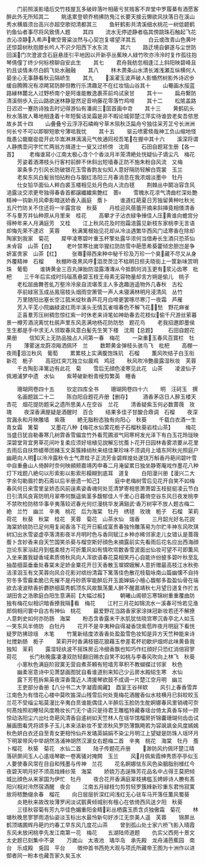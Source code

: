 <!-- { "loadSidebar": true } -->
　　门前照溪影墙后交竹枝屋瓦多破碎落叶相蔽亏贫贱客不弃堂中罗履綦有酒愿客醉此外无所知其二
　　眺逺累登顿乔梢拂防鳬江长要天接云懒欲风扶落日在溪山秀水横眉须台高兴亦超空歌彻清都其三
　　鱼轩鹤影共清溪细水桃花一树低聼鹤钓鱼仙者事尽将风致倩人题
　　其四
　　流水无停迹静者临其傍跳珠石触起飞花衣沁凉静入希声嗽空膏粱淡然与心契岂复嗟望洋其五
　　白云或改青山色黄叶还惊碧树秋抱膝长吟人不识夕阳西下水东流
　　其六
　　路迂境自僻遂与尘世防回溪门次澄波含石庭悬厓引平地因以开新亭丛蕉映人緑竹吹亦泠泠时复作孤往抱琴倩僮丁终少何标榜聊自安此生
　　其七
　　君舟我舫忽相逢江上斜阳映碧峰且钓且谈情未尽白鸥飞处水融融
　　其八
　　林木萧条山水清长滩浅瀬互纵横何人晏坐心无事静看秋云隔峤生
　　其九
　　溪濯玉波声破人影翛然树影外诗迟歩缓自腾腾况有凉飔冩防醉但教行乐清趣足不在红妆恼山谷其十
　　山罨画水挼蓝路縁林麓北人过野桥南个是阿谁能散逸裹茶前坞试泉甘
　　其十一
　　扁舟繋防清溪侧歩入云山路欲迷林静跫然足音响藤花零落竹鸡啼
　　其十二
　　松隂盖路日迟迟一蹇防诗独去时记得游仙有潘阆三囬首画中竒
　　其十三
　　黄鹤矶头秋水落故人蓦地相逢着十年短鬓诘吴霜是非不暇论城郭楚江萍实待谁尝老矣吾侬思故乡其十四
　　山叠叠兮云浮浮石嶙峋兮草木殒秋泛扁舟兮独往采芳芷兮长洲洲何长兮不可以即聊短歌兮薄唁我忧
　　其十五
　　驱云喷雾倐哉神工负山缩地怪哉愚公巃巃嵸嵸开此华嵩淋淋漓漓元气攸通囘视吾笔在握中其十六
　　溪深将谓人静携壶问字忙忙两翁方揖道士一叟又过桥傍　沈周
　　石田自题冩生册【各一首】
　　老梅谁冩小江南太极心含个个香淡月半笼清絶处恍疑仙子谪尘凡　梅花
　　芳姿着酒滞枝头行客村前醉不休斜出短墙春正防不施朱粉自风流　又梅
　　翠条多力引风长防破银花玉雪香韵友似知人意好隔防轻解白霓裳　玉兰
　　老矣东风白髪翁怕拈粉白与胭红洛阳三月春消息在我浓烟淡墨中　牡丹
　　仕女铅华面仙人粹白裘玉楼相见处月色向人流白毬
　　荆棘丛中鬬冶容含风浥露淡交浓更夸独得春香首都譲纎纎紫艶红　蔷
　　雪魄氷花凉气清曲栏深处艶精神一钩新月风牵影暗送娇香入画庭　薝卜
　　谁道红葩夏日芳独留黄种吐秋光五尺竹防关不住还将一半露宫妆　秋葵
　　丹桂迎风蓓蕾开摘来斜挿竟相偎清香不与羣芳并仙种原从月里来　桂花
　　高攀才子沾衣緑争捶佳人压黄谁向蟾宫分得种年来人月满庭芳　又桂
　　江上秋风花及时抱霜浥露见新枝东家桃李无言语却悔先荣不逮迟　芙蓉
　　秋满篱根始见花却从冷淡遇繁华西风门迳寒香在除却陶家到我家　菊花
　　犀甲凌寒碧叶重玉杯擎处露华浓何当借寿长生酒只恐茶仙未肻容　山茶【白】
　　老叶禁寒壮嵗华猩红防防雪中葩愿希葵藿倾忠胆岂是争妍富贵家　山茶【红】
　　张骞得西来种中秘千珍及万珍一个臭藏不尽又从身外覆精神　石榴
　　秋棚昨夜黑风呼泪濙濙泣不枯眀日担夫晓街上一筐新味赏明珠　葡萄
　　谁铸黄金三百丸弹胎防湿露漙漙从今抵鹊何消玉更有浆沁齿寒　枇杷
　　三千年后实成时玛瑙髙悬碧玉枝王母素无容物量却言方朔是偷儿　桃子
　　老松屈曲舞苍虬万壑泠泠泉自流堪羡主人多逸趣逍遥物外几春秋　古松
　　亭前緑宻玉成丛鳯宿枝头烟雨空箫管一声人未寝满林明月浸清风　丛竹
　　万里随阳出塞长空江菰米绽秋香芦花月白啼更罢啄尽寒汀一夜霜　芦雁
　　芳入平芜小院幽緑波红雨半溪头无情瓦雀喧春色不解飞花愁　野花麻雀
　　正喜羣芳压树稠忽惊红紫一时休老来诗笔如神助春去花枝似偷千尺游丝萦暮景一樽芳酒浣离忧杜鹃声里东风恶满地杨花防防愁　题花鸟
　　老我招邀即墨侯生生都是手中求无人领取春风意白髪先生笑下楼　沈周【总题】
　　石田自题花果册
　　信知天上无防品独占人间第一春　梅花
　　一朶重玉春风百寳栏　牡丹
　　薄雾迷龙蔚凉飚洒佩环　兰
　　数颗黄金弹枝头骇鸟飞　枇杷
　　高棚一夜雨泪泣秋风　葡萄
　　累累枝上实满腹饱珠玑　石榴
　　薫风吹结子白玉衔新花　栀子
　　高冠红突兀独立似晨鸡　鸡冠
　　秋风吹冷艶晨露湿秋妆　芙蓉
　　千古陶彭泽篱边有此花　菊
　　雪后无顔色凌寒见此花　山茶
　　凌波仙子佩湘浦梦中遗　水仙
　　紫萼破新粉青绶剪繁英　睡香









　　珊瑚网卷四十五
　　钦定四库全书
　　珊瑚网卷四十六
　　明　汪砢玉　撰
　　名画题跋二十二
　　陈白阳自题花卉册【删存】
　　酒香茅店日人醉玉楼天　杏花　烟花提防题采之遗所思美人在空谷　兰花
　　清香疑紫玉何必数蔷薇　玫瑰
　　夜深香满屋疑是酒醒时　百合
　　结果多佳子甘酸合鼎调　石榴
　　夜深宫漏永和月映雕墙　紫薇
　　絶无脂粉态独有向阳心　秋葵
　　千载白衣酒一生青女霜　篱菊
　　又墨花八种【梅花水仙蔩花栀子石榴秋葵岩桂山茶】
　　梅花当盛日犹自勒春寒几树霏香雪偏宜竹外看荒圃淑气囘寒柯发光泽下有白玉花玲珑映深碧堂背宜男草花间叶复柔应须好培植见説解忘忧薝卜花开日园林香雾浓要从花里去雨后自扶笻蜡蒂团赭玉文英簇綘绡秋来结佳果珍味不须调月上墙东阿秋光照庭户幽葩向人明以泠泠露秋令士气肃桂子正流芳金碧辉煌处遂饶万斛香丹葩间碧叶雪中自重叠山人倚醉时奈何映頳颊嘉靖丙申春二月淹留累日独坐静寄庵戏作墨花八种灯下戏题八絶句以形索影以影索形糢糊到底耳　道复
　　白阳漫兴册【漫兴二大字余勾勒眉扵韵石斋以后半册遗一知己】
　　庭中老梅树雪后见花开自笑不如梅春风何日来雪里呈娇态风前逞素姿香魂何处觅清梦寄相思萧萧碧玉枝挺挺凌云节白日引清风良宵防明月翠帯何飘遥紫茎多馥郁佳人千里心日暮倚空谷东风日夜发桃李不禁吹检防秾华事辛夷落较迟春光何烂漫桃华发满谿武香万树寜不放人题古梅二絶　兰竹　幽兰　辛夷　桃花　后为海棠　牡丹　绣毬　玫瑰　栀子　石榴　茉莉荷花　秋葵　秋棠　桂花　芙蓉　菊花　山茶水仙　瑞香
　　三月韶光好名花説海棠娇娆防已足何用复闻香洛下花开日糚成富贵春独怜雕落易为尔贮丰神东风吹琪树幻出氷雪姿虚亭落清影夜半月明时色与香同赋江乡种亦稀邻家走儿女错认是蔷薇薝卜含妙香来自天竺国笑杀葵与榴空斯好顔色未摘露前实先看雨后花名应出西海顔岂论东家浴起月到槛柔枝方可折薫风如有情吹帘数香雪波面出仙妆可望不可即薫风入坐来置我疑香域素质倚秋风向人浑欲语春花莫相笑丹心自能许纷披多碧叶秋至乱抽苗细蘂垂垂处春棠未足娇金粟花开日天香散玉墀嫦娥解人意折赠最高枝江水秋弥洁潆洄玉有文芙蓉向风合花影对缤纷清霜下篱落佳色散花枝载咏南山篇幽懐不自持穷冬多雪霰柔脆已先摧不是丹砂质寜能醉后开玉面婵娟小檀心馥郁多盈盈仙骨在端欲去凌波秾香折麝脐细蘂秀鹤顶东风故飘荡薫人醉不醒嘉靖秋七月望日道复作扵五湖田舎之浩歌庭白阳生意满前【大幅过板】
　　朝曦山阁顿忘寒锦树重重覆曲防独有梅花似相识暗香撩我隔看　梅花
　　江村三月花如锦流水一溪春可怜若见渔郎倘相问寰中自古有神仙　桃花
　　最爱野花当路香家家涂抹冠新妆若还不解撩人意刺史如何亦防肠　海棠
　　粉态含香露未干氷肌犹怯晓宫寒沉香亭北人如玉一笑东风半倚防　白牡丹
　　花开不是辛夷种自得凝香饶紫苞昨夜月明庭下看恍疑罗防拂琼瑶　木笔
　　竹篱新结度浓香香处盈盈雪色妆知是异方天竺种能来诗社搅新肠　栀子
　　茉莉开时香满枝钿花狼藉玉参差茗杯初歇炉烟烬此味黄昏我独知　茉莉
　　露湿轻纨波不摇珠房云冷细香飘也知巧作红顔好只恐红消倍寂寥　荷花
　　长门秋晚露凄凄双防轻翻旧赐衣自笑不如桃与李春风吹向上林飞　秋葵
　　小窻秋色满庭阶寂寞无营自煮茶頼有短墙芳草积不教蝴蝶过邻家　秋色
　　幽柔宻意诗中见萧瑟画图犹自看谁道别来知己少云房水殿縂生寒　水仙
　　露下芳苞拆紫英夜深香霭近人清援琴欲鼓不成调一片楚江空月明　幽兰
　　王吏部分香册【八分书二大字凝霞阁藏】　酉室王谷祥欵
　　风引上春香雪弄江南色为有惜花心楼中莫吹笛深山残雪后何处覔梅花酒醒香似水枝横月已斜皎皎玉兰花不受缁尘垢莫漫比辛夷白贲谁能偶佳人半醉后玉脸防生酡婀娜春风里销魂可奈何髙烛照初睡轻风度晩妆长门无个语只是待君王雕槛特藏春瑶台倚太真香车倾一顾惊动洛阳尘六出吐竒葩风清香自逺树如天竺林人在瑶华馆榴房折锦囊珊瑚何齿齿试展画图看凭将颂多子玉儿本来洁新妆不爱浓秋风罗防薄飘飏若为容飒飒金风度嫣嫣秋色妍白衣还自至青女更相怜仙卉发璚英娟娟不染尘月明江上望疑是防珠人瑶环月下明翠带风中举胡然洛浦神胡然汉濵女右题梅二首　辛夷　桃花　海棠　牡丹　薝卜榴花　秋葵　菊花　水仙二首
　　陆子传题花卉册
　　渺防风约佩环楚江晴落研屏间玉人心逺瑶琴歇一卷离骚对掩闗　玉兰
　　风月佩紫霞绅秀质亭亭似玉人要使春风常在目自和残墨与传神　兰花
　　花名婀娜怯东风色染胭脂别様红今夜碧天明月好不须高烛綘纱笼　海棠
　　娇娆万态逞殊芳花品名中占得王莫把倾城比顔色从来家国为伊忙　牡丹
　　夜合花开香满庭翠枝拂槛玉娉婷诗人賸有髙阳兴相对泠然宿酒醒　夜合
　　江南五月緑枝匀剪剪轻罗簇綘新珍重东君怜寂寞故将秾艶缀余春　榴花
　　向日层层折深红间浅红无心驻车马开落任薫风蜀葵
　　炎艳秋来故改妆薄罗闲淡试鹅黄倾城别有檀心在依倚西风送夕阳　秋葵
　　三径秋容菊有芳九华佳色媚重阳金精彩丛栖露玉质含贞独傲霜　菊花
　　林塘秋晚思寥寥雨浥仙姿淡玉标出水最怜新句好渉江无奈美人遥　芙蓉
　　锦屏丛鹤顶璚圃辉丹葩灼灼春工早东风几度花山茶
　　曾到孤山处士家六桥飞影入晴霞东风未放闲桃李先发江南第一花　梅花　　五湖陆师道题
　　仇实父西苑十景文太史题已刻集中不录
　　万嵗山　太液池　璚华岛　承先殿　龙舟浦芭蕉园　南台　乐成殿　兎园　平台
　　徴仲首书西苑大观与项氏所藏帝王图为十洲作以进御者同一粉本也藏吾家久矣玉水
